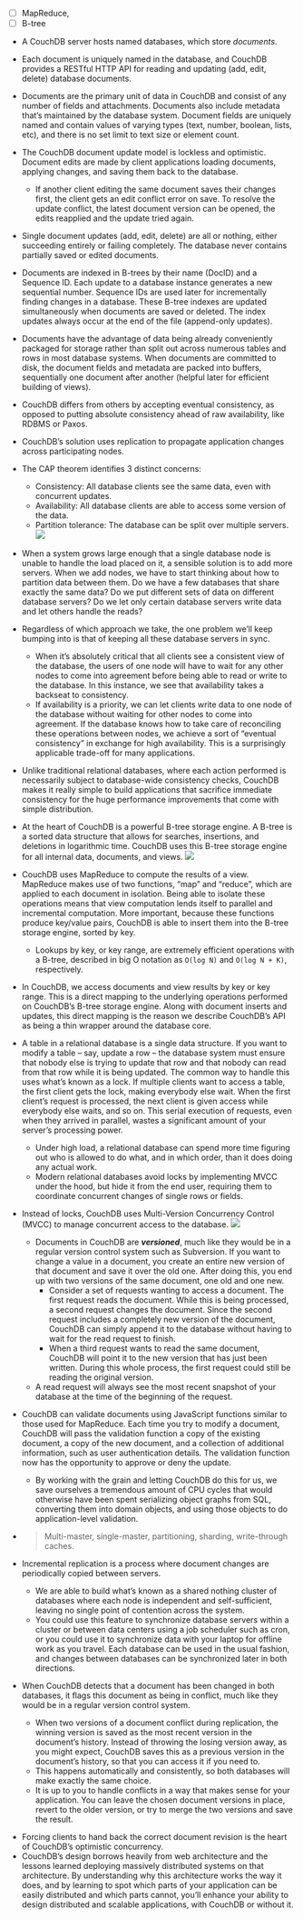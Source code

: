 - [ ] MapReduce, 
- [ ] B-tree
- A CouchDB server hosts named databases, which store *documents*. 
- Each document is uniquely named in the database, and CouchDB provides a RESTful HTTP API for reading and updating (add, edit, delete) database documents.
- Documents are the primary unit of data in CouchDB and consist of any number of fields and attachments. Documents also include metadata that’s maintained by the database system. Document fields are uniquely named and contain values of varying types (text, number, boolean, lists, etc), and there is no set limit to text size or element count.
- The CouchDB document update model is lockless and optimistic. Document edits are made by client applications loading documents, applying changes, and saving them back to the database. 
    - If another client editing the same document saves their changes first, the client gets an edit conflict error on save. To resolve the update conflict, the latest document version can be opened, the edits reapplied and the update tried again.
- Single document updates (add, edit, delete) are all or nothing, either succeeding entirely or failing completely. The database never contains partially saved or edited documents.
- Documents are indexed in B-trees by their name (DocID) and a Sequence ID. Each update to a database instance generates a new sequential number. Sequence IDs are used later for incrementally finding changes in a database. These B-tree indexes are updated simultaneously when documents are saved or deleted. The index updates always occur at the end of the file (append-only updates).
- Documents have the advantage of data being already conveniently packaged for storage rather than split out across numerous tables and rows in most database systems. When documents are committed to disk, the document fields and metadata are packed into buffers, sequentially one document after another (helpful later for efficient building of views).

- CouchDB differs from others by accepting eventual consistency, as opposed to putting absolute consistency ahead of raw availability, like RDBMS or Paxos. 
- CouchDB’s solution uses replication to propagate application changes across participating nodes. 
- The CAP theorem identifies 3 distinct concerns:
    - Consistency: All database clients see the same data, even with concurrent updates.
    - Availability: All database clients are able to access some version of the data.
    - Partition tolerance: The database can be split over multiple servers.
    ![](http://docs.couchdb.org/en/stable/_images/intro-consistency-01.png)
- When a system grows large enough that a single database node is unable to handle the load placed on it, a sensible solution is to add more servers. When we add nodes, we have to start thinking about how to partition data between them. Do we have a few databases that share exactly the same data? Do we put different sets of data on different database servers? Do we let only certain database servers write data and let others handle the reads?
- Regardless of which approach we take, the one problem we’ll keep bumping into is that of keeping all these database servers in sync. 
    - When it’s absolutely critical that all clients see a consistent view of the database, the users of one node will have to wait for any other nodes to come into agreement before being able to read or write to the database. In this instance, we see that availability takes a backseat to consistency.
    - If availability is a priority, we can let clients write data to one node of the database without waiting for other nodes to come into agreement. If the database knows how to take care of reconciling these operations between nodes, we achieve a sort of “eventual consistency” in exchange for high availability. This is a surprisingly applicable trade-off for many applications.
- Unlike traditional relational databases, where each action performed is necessarily subject to database-wide consistency checks, CouchDB makes it really simple to build applications that sacrifice immediate consistency for the huge performance improvements that come with simple distribution.
- At the heart of CouchDB is a powerful B-tree storage engine. A B-tree is a sorted data structure that allows for searches, insertions, and deletions in logarithmic time. CouchDB uses this B-tree storage engine for all internal data, documents, and views.
    ![](http://docs.couchdb.org/en/stable/_images/intro-consistency-02.png)
- CouchDB uses MapReduce to compute the results of a view. MapReduce makes use of two functions, “map” and “reduce”, which are applied to each document in isolation. Being able to isolate these operations means that view computation lends itself to parallel and incremental computation. More important, because these functions produce key/value pairs, CouchDB is able to insert them into the B-tree storage engine, sorted by key. 
    - Lookups by key, or key range, are extremely efficient operations with a B-tree, described in big O notation as `O(log N)` and `O(log N + K)`, respectively.
- In CouchDB, we access documents and view results by key or key range. This is a direct mapping to the underlying operations performed on CouchDB’s B-tree storage engine. Along with document inserts and updates, this direct mapping is the reason we describe CouchDB’s API as being a thin wrapper around the database core.
- A table in a relational database is a single data structure. If you want to modify a table – say, update a row – the database system must ensure that nobody else is trying to update that row and that nobody can read from that row while it is being updated. The common way to handle this uses what’s known as a lock. If multiple clients want to access a table, the first client gets the lock, making everybody else wait. When the first client’s request is processed, the next client is given access while everybody else waits, and so on. This serial execution of requests, even when they arrived in parallel, wastes a significant amount of your server’s processing power. 
    - Under high load, a relational database can spend more time figuring out who is allowed to do what, and in which order, than it does doing any actual work.
    - Modern relational databases avoid locks by implementing MVCC under the hood, but hide it from the end user, requiring them to coordinate concurrent changes of single rows or fields.
- Instead of locks, CouchDB uses Multi-Version Concurrency Control (MVCC) to manage concurrent access to the database.
    ![](http://docs.couchdb.org/en/stable/_images/intro-consistency-03.png)
    - Documents in CouchDB are ***versioned***, much like they would be in a regular version control system such as Subversion. If you want to change a value in a document, you create an entire new version of that document and save it over the old one. After doing this, you end up with two versions of the same document, one old and one new.
        - Consider a set of requests wanting to access a document. The first request reads the document. While this is being processed, a second request changes the document. Since the second request includes a completely new version of the document, CouchDB can simply append it to the database without having to wait for the read request to finish.
        - When a third request wants to read the same document, CouchDB will point it to the new version that has just been written. During this whole process, the first request could still be reading the original version.
    - A read request will always see the most recent snapshot of your database at the time of the beginning of the request.
- CouchDB can validate documents using JavaScript functions similar to those used for MapReduce. Each time you try to modify a document, CouchDB will pass the validation function a copy of the existing document, a copy of the new document, and a collection of additional information, such as user authentication details. The validation function now has the opportunity to approve or deny the update.
    - By working with the grain and letting CouchDB do this for us, we save ourselves a tremendous amount of CPU cycles that would otherwise have been spent serializing object graphs from SQL, converting them into domain objects, and using those objects to do application-level validation.
- > Multi-master, single-master, partitioning, sharding, write-through caches.
- Incremental replication is a process where document changes are periodically copied between servers.
    - We are able to build what’s known as a shared nothing cluster of databases where each node is independent and self-sufficient, leaving no single point of contention across the system.
    - You could use this feature to synchronize database servers within a cluster or between data centers using a job scheduler such as cron, or you could use it to synchronize data with your laptop for offline work as you travel. Each database can be used in the usual fashion, and changes between databases can be synchronized later in both directions.
- When CouchDB detects that a document has been changed in both databases, it flags this document as being in conflict, much like they would be in a regular version control system.
    - When two versions of a document conflict during replication, the winning version is saved as the most recent version in the document’s history. Instead of throwing the losing version away, as you might expect, CouchDB saves this as a previous version in the document’s history, so that you can access it if you need to. 
    - This happens automatically and consistently, so both databases will make exactly the same choice.
    - It is up to you to handle conflicts in a way that makes sense for your application. You can leave the chosen document versions in place, revert to the older version, or try to merge the two versions and save the result.
<!-- - [Case study](http://docs.couchdb.org/en/stable/intro/consistency.html#case-study)
    - The first time we use this backup application, we feed our playlists to the application and initiate a backup. 
        - Each playlist is converted to a JSON object and handed to a CouchDB database. 
        - CouchDB hands back the document ID and revision of each playlist as it’s saved to the database.
    - After a few days, we find that our playlists have been updated and we want to back up our changes.
        - After we have fed our playlists to the backup application, it **fetches** the latest versions from CouchDB, along with the corresponding document revisions. 
        - When the application hands back the new playlist document, CouchDB requires that the document revision is included in the request.
        - CouchDB then makes sure that the document revision handed to it in the request matches the current revision held in the database. Because CouchDB updates the revision with every modification, if these two are out of sync it suggests that someone else has made changes to the document between the time we requested it from the database and the time we sent our updates. 
            - Making changes to a document after someone else has modified it without first inspecting those changes is usually a bad idea.
    - We have a laptop we want to keep synchronized with our desktop computer. With all our playlists on our desktop, the first step is to “restore from backup” onto our laptop. 
        - This is the first time we’ve done this, so afterward our laptop should hold an exact replica of our desktop playlist collection. -->
- Forcing clients to hand back the correct document revision is the heart of CouchDB’s optimistic concurrency.
- CouchDB’s design borrows heavily from web architecture and the lessons learned deploying massively distributed systems on that architecture. By understanding why this architecture works the way it does, and by learning to spot which parts of your application can be easily distributed and which parts cannot, you’ll enhance your ability to design distributed and scalable applications, with CouchDB or without it.